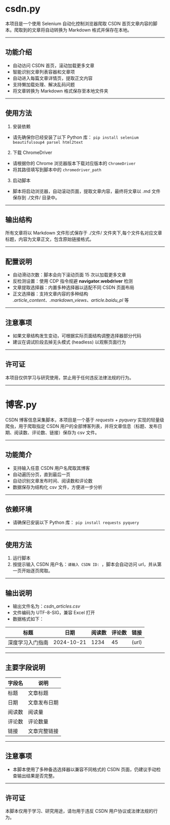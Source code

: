 # csdn.py

本项目是一个使用 Selenium 自动化控制浏览器爬取 CSDN 首页文章内容的脚本。爬取到的文章将自动转换为 Markdown 格式并保存在本地。

---

## 功能介绍
- 自动访问 CSDN 首页，滚动加载更多文章
- 智能识别文章列表容器和文章项
- 自动进入每篇文章详情页，提取正文内容
- 支持懒加载处理、解决乱码问题
- 将文章转换为 Markdown 格式保存至本地文件夹

---

## 使用方法
1. 安装依赖
- 请先确保你已经安装了以下 Python 库： `pip install selenium beautifulsoup4 parsel html2text`
2. 下载 ChromeDriver
- 请根据你的 Chrome 浏览器版本下载对应版本的 `ChromeDriver`
- 将其路径填写到脚本中的 `chromedriver_path`
3. 启动脚本
- 脚本将启动浏览器，自动滚动页面，提取文章内容，最终将文章以 .md 文件保存到 ./文件/ 目录中。

---

## 输出结构
所有文章将以 Markdown 文件形式保存于 ./文件/ 文件夹下,每个文件名对应文章标题，内容为文章正文，包含原始链接格式。

---

## 配置说明
- 自动滑动次数：脚本会向下滚动页面 15 次以加载更多文章
- 反检测设置：使用 CDP 指令规避 **navigator.webdriver** 检测
- 文章提取选择器：内置多种选择器以适配不同 CSDN 页面布局
- 正文选择器：支持文章内容的多种结构 *.article_content、.markdown_views、article.baidu_pl* 等

---

## 注意事项
- 如果文章结构发生变动，可根据实际页面结构调整选择器部分代码
- 建议在调试阶段去掉无头模式 (headless) 以观察页面行为

---

## 许可证
本项目仅供学习与研究使用，禁止用于任何违反法律法规的行为。

---

# 博客.py

CSDN 博客信息采集脚本，本项目是一个基于 _requests + pyquery_ 实现的轻量级爬虫，用于爬取指定 CSDN 用户的全部博客列表，并将文章信息（标题、发布日期、阅读数、评论数、链接）保存为 csv 文件。

---

## 功能简介
- 支持输入任意 CSDN 用户名爬取其博客
- 自动遍历分页，直到最后一页
- 自动识别文章发布时间、阅读数和评论数
- 数据保存为结构化 csv 文件，方便进一步分析

---

## 依赖环境
- 请确保已安装以下 Python 库： `pip install requests pyquery`

---

## 使用方法
1. 运行脚本
2. 按提示输入 CSDN 用户名：`请输入 CSDN ID: `，脚本会自动访问 url，并从第一页开始逐页爬取。

---

## 输出说明
- 输出文件名为：_csdn_articles.csv_
- 文件编码为 UTF-8-SIG，兼容 Excel 打开
- 数据格式如下：

|标题|日期|阅读数|评论数|链接|
|-------------|--|----|--|--|
|深度学习入门指南|2024-10-21|1234|45|(url)|

---

## 主要字段说明
|字段名|说明|
|--|---|
|标题|文章标题|
|日期|文章发布日期|
|阅读数|阅读量|
|评论数|评论数量|
|链接|文章完整链接|

---

## 注意事项
- 本脚本使用了多种备选选择器以兼容不同格式的 CSDN 页面，仍建议手动检查输出结果是否完整。

---

## 许可证
本脚本仅用于学习、研究用途，请勿用于违反 CSDN 用户协议或法律法规的行为。